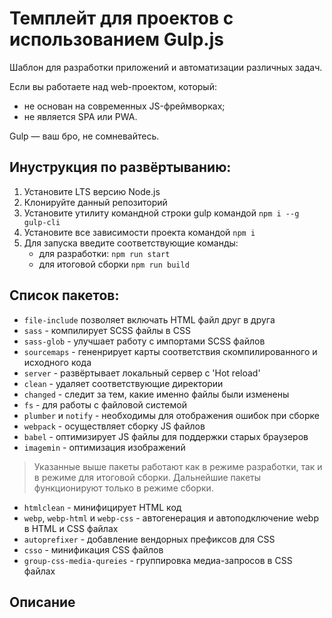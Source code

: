 # Темплейт для проектов с использованием Gulp.js

Шаблон для разработки приложений и автоматизации различных задач.

Если вы работаете над web-проектом, который:
- не основан на современных JS-фреймворках;
- не является SPA или PWA.

Gulp — ваш бро, не сомневайтесь.

## Инуструкция по развёртыванию:

1. Установите LTS версию Node.js
2. Клонируйте данный репозиторий
3. Установите утилиту командной строки gulp командой `npm i --g gulp-cli`
4. Установите все зависимости проекта командой `npm i`
5. Для запуска введите соответствующие команды:
   - для разработки: `npm run start`
   - для итоговой сборки `npm run build`

## Список пакетов:

- `file-include` позволяет включать HTML файл друг в друга
- `sass` - компилирует SCSS файлы в CSS
- `sass-glob` - улучшает работу с импортами SCSS файлов
- `sourcemaps` - гененрирует карты соответствия скомпилированного и исходного кода
- `server` - развёртывает локальный сервер с 'Hot reload'
- `clean` - удаляет соответствующие директории
- `changed` - следит за тем, какие именно файлы были изменены
- `fs` - для работы с файловой системой
- `plumber` и `notify` - необходимы для отображения ошибок при сборке
- `webpack` - осуществляет сборку JS файлов
- `babel` - оптимизирует JS файлы для поддержки старых браузеров
- `imagemin` - оптимизация изображений

> Указанные выше пакеты работают как в режиме разработки, так и в режиме для итоговой сборки. Дальнейшие пакеты функционируют только в режиме сборки.

- `htmlclean` - минифицирует HTML код
- `webp`, `webp-html` и `webp-css` - автогенерация и автоподключение webp в HTML и CSS файлах
- `autoprefixer` - добавление вендорных префиксов для CSS
- `csso` - минификация CSS файлов
- `group-css-media-qureies` - группировка медиа-запросов в CSS файлах

## Описание




